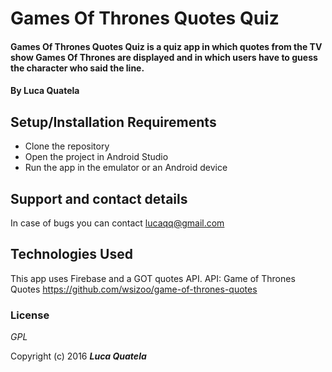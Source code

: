# Games Of Thrones Quotes Quiz

#### Games Of Thrones Quotes Quiz is a quiz app in which quotes from the TV show Games Of Thrones are displayed and in which users have to guess the character who said the line.  

#### By Luca Quatela

## Setup/Installation Requirements

* Clone the repository
* Open the project in Android Studio
* Run the app in the emulator or an Android device


## Support and contact details

In case of bugs you can contact lucaqq@gmail.com

## Technologies Used

This app uses Firebase and a GOT quotes API.
API:
Game of Thrones Quotes
https://github.com/wsizoo/game-of-thrones-quotes

### License

*GPL*

Copyright (c) 2016 **_Luca Quatela_**

